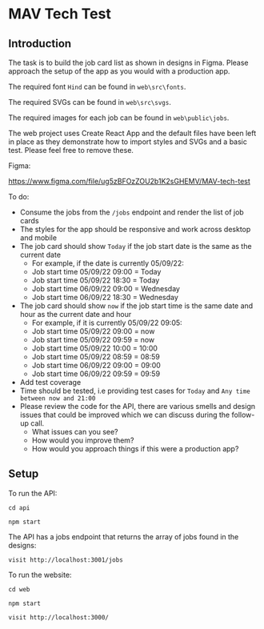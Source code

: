 # MAV Tech Test

## Introduction

The task is to build the job card list as shown in designs in Figma. 
Please approach the setup of the app as you would with a production app.

The required font `Hind` can be found in `web\src\fonts`.

The required SVGs can be found in `web\src\svgs`.

The required images for each job can be found in `web\public\jobs`.

The web project uses Create React App and the default files have been left in place as they demonstrate
how to import styles and SVGs and a basic test. Please feel free to remove these.

Figma:

https://www.figma.com/file/ug5zBFOzZOU2b1K2sGHEMV/MAV-tech-test

To do:

- Consume the jobs from the `/jobs` endpoint and render the list of job cards
- The styles for the app should be responsive and work across desktop and mobile
- The job card should show `Today` if the job start date is the same as the current date
  - For example, if the date is currently 05/09/22:
  - Job start time 05/09/22 09:00 = Today
  - Job start time 05/09/22 18:30 = Today
  - Job start time 06/09/22 09:00 = Wednesday
  - Job start time 06/09/22 18:30 = Wednesday
- The job card should show `now` if the job start time is the same date and hour as the current date and hour
  - For example, if it is currently 05/09/22 09:05:
  - Job start time 05/09/22 09:00 = now
  - Job start time 05/09/22 09:59 = now
  - Job start time 05/09/22 10:00 = 10:00
  - Job start time 05/09/22 08:59 = 08:59
  - Job start time 06/09/22 09:00 = 09:00 
  - Job start time 06/09/22 09:59 = 09:59
- Add test coverage
- Time should be tested, i.e providing test cases for `Today` and `Any time between now and 21:00`
- Please review the code for the API, there are various smells and design issues that could be improved which we can discuss during the follow-up call.
    - What issues can you see?
    - How would you improve them?
    - How would you approach things if this were a production app?

## Setup

To run the API:

`cd api`

`npm start`

The API has a jobs endpoint that returns the array of jobs found in the designs:

`visit http://localhost:3001/jobs`

To run the website:

`cd web`

`npm start`

`visit http://localhost:3000/`

